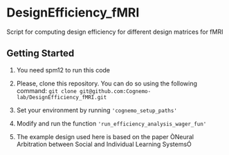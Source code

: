 # DesignEfficiency_fMRI
Script for computing design efficiency for different design matrices for fMRI

Getting Started
---------------
1.  You need spm12 to run this code

2.  Please, clone this repository. You can do so using the following command:
```git clone git@github.com:Cognemo-lab/DesignEfficiency_fMRI.git```

3. Set your environment by running `'cognemo_setup_paths'`

4. Modify and run the function `'run_efficiency_analysis_wager_fun'`

5. The example design used here is based on the paper ÒNeural Arbitration between Social and Individual Learning SystemsÓ


